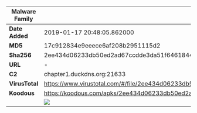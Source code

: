 | Malware Family | SandroRat                                                    |
| -------------- | ------------------------------------------------------------ |
| **Date Added** | 2019-01-17 20:48:05.862000                                                   |
| **MD5**        | 17c912834e9eeece6af208b2951115d2                             |
| **Sha256**     | 2ee434d06233db50ed2ad67ccdde3da51f6461844710b868735111fa3daaef9b |
| **URL**        | -                                                            |
| **C2**         | chapter1.duckdns.org:21633 |
| **VirusTotal** | https://www.virustotal.com/#/file/2ee434d06233db50ed2ad67ccdde3da51f6461844710b868735111fa3daaef9b/detection |
| **Koodous**    | https://koodous.com/apks/2ee434d06233db50ed2ad67ccdde3da51f6461844710b868735111fa3daaef9b |
|                | ![](../assets/2ee434d06233db50ed2ad67ccdde3da51f6461844710b868735111fa3daaef9b.png) |